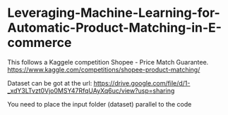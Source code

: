 # Leveraging-Machine-Learning-for-Automatic-Product-Matching-in-E-commerce

This follows a Kaggele competition Shopee - Price Match Guarantee. https://www.kaggle.com/competitions/shopee-product-matching/

Dataset can be got at the url: https://drive.google.com/file/d/1-_xdY3LTvzt0Vjo0MSY47RfqUAyXq6uc/view?usp=sharing

You need to place the input folder (dataset) parallel to the code
